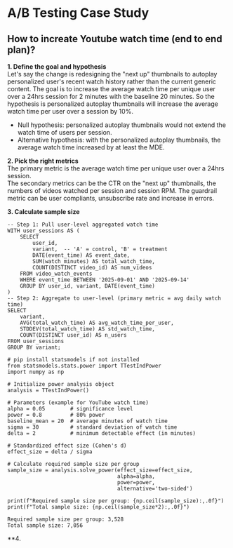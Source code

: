 # A/B Testing Case Study

## How to increate Youtube watch time (end to end plan)?

**1. Define the goal and hypothesis**  
Let's say the change is redesigning the "next up" thumbnails to autoplay personalized user's recent watch history rather than the current generic content. The goal is to increase the average watch time per unique user over a 24hrs session for 2 minutes with the baseline 20 minutes. So the hypothesis is personalized autoplay thumbnails will increase the average watch time per user over a session by 10%.
- Null hypothesis: personalized autoplay thumbnails would not extend the watch time of users per session.  
- Alternative hypothesis: with the personalized autoplay thumbnails, the average watch time increased by at least the MDE.

**2. Pick the right metrics**  
The primary metric is the average watch time per unique user over a 24hrs session.  
The secondary metrics can be the CTR on the "next up" thumbnails, the numbers of videos watched per session and session RPM.
The guardrail metric can be user compliants, unsubscribe rate and increase in errors.

**3. Calculate sample size**
```
-- Step 1: Pull user-level aggregated watch time
WITH user_sessions AS (
    SELECT
        user_id,
        variant,  -- 'A' = control, 'B' = treatment
        DATE(event_time) AS event_date,
        SUM(watch_minutes) AS total_watch_time,
        COUNT(DISTINCT video_id) AS num_videos
    FROM video_watch_events
    WHERE event_time BETWEEN '2025-09-01' AND '2025-09-14'
    GROUP BY user_id, variant, DATE(event_time)
)
-- Step 2: Aggregate to user-level (primary metric = avg daily watch time)
SELECT
    variant,
    AVG(total_watch_time) AS avg_watch_time_per_user,
    STDDEV(total_watch_time) AS std_watch_time,
    COUNT(DISTINCT user_id) AS n_users
FROM user_sessions
GROUP BY variant;
```
```
# pip install statsmodels if not installed
from statsmodels.stats.power import TTestIndPower
import numpy as np

# Initialize power analysis object
analysis = TTestIndPower()

# Parameters (example for YouTube watch time)
alpha = 0.05        # significance level
power = 0.8         # 80% power
baseline_mean = 20  # average minutes of watch time
sigma = 30          # standard deviation of watch time
delta = 2           # minimum detectable effect (in minutes)

# Standardized effect size (Cohen's d)
effect_size = delta / sigma

# Calculate required sample size per group
sample_size = analysis.solve_power(effect_size=effect_size,
                                   alpha=alpha,
                                   power=power,
                                   alternative='two-sided')

print(f"Required sample size per group: {np.ceil(sample_size):,.0f}")
print(f"Total sample size: {np.ceil(sample_size*2):,.0f}")
```

```
Required sample size per group: 3,528
Total sample size: 7,056
```
**4.


